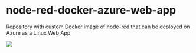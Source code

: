 # node-red-docker-azure-web-app

Repository with custom Docker image of node-red that can be deployed on Azure as a Linux Web App

<a href="https://portal.azure.com/#create/Microsoft.Template/uri/https%3A%2F%2Fraw.githubusercontent.com%2Fbogdantutunea%2Fnode-red-docker-azure-web-app%2Fmain%2Fazuredeploy.json" target="_blank"><img src="http://azuredeploy.net/deploybutton.png"/></a>
